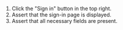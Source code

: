 1. Click the "Sign in" button in the top right.
2. Assert that the sign-in page is displayed.
3. Assert that all necessary fields are present.